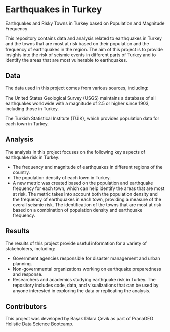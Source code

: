 # Earthquakes in Turkey
 Earthquakes and Risky Towns in Turkey based on Population and Magnitude Frequency

This repository contains data and analysis related to earthquakes in Turkey and the towns that are most at risk based on their population and the frequency of earthquakes in the region. The aim of this project is to provide insights into the risk of seismic events in different parts of Turkey and to identify the areas that are most vulnerable to earthquakes.

## Data
The data used in this project comes from various sources, including:

The United States Geological Survey (USGS) maintains a database of all earthquakes worldwide with a magnitude of 2.5 or higher since 1903, including those in Turkey.

The Turkish Statistical Institute (TÜİK), which provides population data for each town in Turkey.
## Analysis
The analysis in this project focuses on the following key aspects of earthquake risk in Turkey:

* The frequency and magnitude of earthquakes in different regions of the country.
* The population density of each town in Turkey.
* A new metric was created based on the population and earthquake frequency for each town, which can help identify the areas that are most at risk. The metric takes into account both the population density and the frequency of earthquakes in each town, providing a measure of the overall seismic risk. The identification of the towns that are most at risk based on a combination of population density and earthquake frequency.

## Results
The results of this project provide useful information for a variety of stakeholders, including:

* Government agencies responsible for disaster management and urban planning.
* Non-governmental organizations working on earthquake preparedness and response.
* Researchers and academics studying earthquake risk in Turkey.
The repository includes code, data, and visualizations that can be used by anyone interested in exploring the data or replicating the analysis.

## Contributors
This project was developed by Başak Dilara Çevik as part of PranaGEO Holistic Data Science Bootcamp. 

